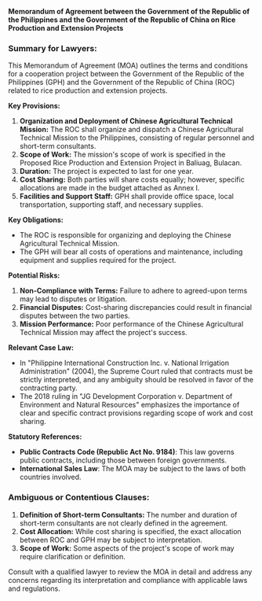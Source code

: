 **Memorandum of Agreement between the Government of the Republic of the Philippines and the Government of the Republic of China on Rice Production and Extension Projects**

### **Summary for Lawyers:**

This Memorandum of Agreement (MOA) outlines the terms and conditions for a cooperation project between the Government of the Republic of the Philippines (GPH) and the Government of the Republic of China (ROC) related to rice production and extension projects.

**Key Provisions:**

1.  **Organization and Deployment of Chinese Agricultural Technical Mission:** The ROC shall organize and dispatch a Chinese Agricultural Technical Mission to the Philippines, consisting of regular personnel and short-term consultants.
2.  **Scope of Work:** The mission's scope of work is specified in the Proposed Rice Production and Extension Project in Baliuag, Bulacan.
3.  **Duration:** The project is expected to last for one year.
4.  **Cost Sharing:** Both parties will share costs equally; however, specific allocations are made in the budget attached as Annex I.
5.  **Facilities and Support Staff:** GPH shall provide office space, local transportation, supporting staff, and necessary supplies.

**Key Obligations:**

*   The ROC is responsible for organizing and deploying the Chinese Agricultural Technical Mission.
*   The GPH will bear all costs of operations and maintenance, including equipment and supplies required for the project.

**Potential Risks:**

1.  **Non-Compliance with Terms:** Failure to adhere to agreed-upon terms may lead to disputes or litigation.
2.  **Financial Disputes:** Cost-sharing discrepancies could result in financial disputes between the two parties.
3.  **Mission Performance:** Poor performance of the Chinese Agricultural Technical Mission may affect the project's success.

**Relevant Case Law:**

*   In "Philippine International Construction Inc. v. National Irrigation Administration" (2004), the Supreme Court ruled that contracts must be strictly interpreted, and any ambiguity should be resolved in favor of the contracting party.
*   The 2018 ruling in "JG Development Corporation v. Department of Environment and Natural Resources" emphasizes the importance of clear and specific contract provisions regarding scope of work and cost sharing.

**Statutory References:**

*   **Public Contracts Code (Republic Act No. 9184)**: This law governs public contracts, including those between foreign governments.
*   **International Sales Law**: The MOA may be subject to the laws of both countries involved.

### **Ambiguous or Contentious Clauses:**

1.  **Definition of Short-term Consultants:** The number and duration of short-term consultants are not clearly defined in the agreement.
2.  **Cost Allocation:** While cost sharing is specified, the exact allocation between ROC and GPH may be subject to interpretation.
3.  **Scope of Work:** Some aspects of the project's scope of work may require clarification or definition.

Consult with a qualified lawyer to review the MOA in detail and address any concerns regarding its interpretation and compliance with applicable laws and regulations.